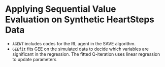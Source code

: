 # Applying Sequential Value Evaluation on Synthetic HeartSteps Data

- `AGENT` includes codes for the RL agent in the SAVE algorithm.
- `GEEfit` fits GEE on the simulated data to decide which variables are significant in the regression. The fitted Q-iteration uses linear regression to update parameters.
